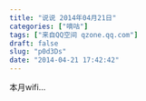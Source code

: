```yaml
---
title: "说说 2014年04月21日"
categories: ["嘀咕"]
tags: ["来自QQ空间 qzone.qq.com"]
draft: false
slug: "p0d3Ds"
date: "2014-04-21 17:42:42"
---
```


本月wifi…
